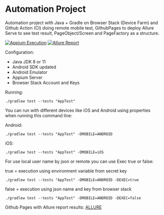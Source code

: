# Automation Project

Automation project with Java + Gradle on Browser Stack (Device Farm) and Github Action (CI) doing remote mobile test, GithubPages to deploy Allure Serve to see test result, PageObject/Screen and PageFactory as a structure. 

[![Appium Execution](https://github.com/tassioplima/cocus/workflows/CI/badge.svg)](https://github.com/tassioplima/cocus/actions)
[![Allure Report](https://img.shields.io/badge/Allure%20Report-deployed-yellowgreen)](https://tassioplima.github.io/automation-ci/)

Configuration: 


- Java JDK 8 or 11
- Android SDK updated
- Android Emulator
- Appium Server
- Browser Stack Account and Keys

Running:

```
./gradlew test --tests "AppTest"
```


You can run with different devices like iOS and Android using properties when running this command line:

Android: 

```
./gradlew test --tests "AppTest" -DMOBILE=ANDROID
```

iOS: 

```
./gradlew test --tests "AppTest" -DMOBILE=iOS
```
For use local user name by json or remote you can use Exec true or false:

true = execution using environment variable from secret key

```
./gradlew test --tests "AppTest" -DMOBILE=ANDROID -DEXEC=true
```

false = execution using json name and key from browser stack

```
./gradlew test --tests "AppTest" -DMOBILE=ANDROID -DEXEC=false
```

Github Pages with Allure report results: [ALLURE](https://tassioplima.github.io/automation-ci/)
